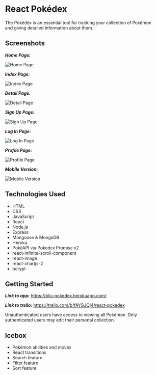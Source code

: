 React Pokédex
=============

The Pokédex is an essential tool for tracking your collection of Pokémon and giving detailed information about them.


Screenshots
-----------

**_Home Page:_**

![](https://i.imgur.com/5TgLvVb.png "Home Page")

**_Index Page:_**

![](https://i.imgur.com/WOuvB6o.png "Index Page")

**_Detail Page:_**

![](https://i.imgur.com/PHF1gsx.png "Detail Page")

**_Sign Up Page:_**

![](https://i.imgur.com/W4TRnqP.png "Sign Up Page")

**_Log In Page:_**

![](https://i.imgur.com/XrwKRbT.png "Log In Page")

**_Profile Page:_**

![](https://i.imgur.com/fU4VOPM.png "Profile Page")

**_Mobile Version:_**

![](https://i.imgur.com/Igh36RU.png "Mobile Version")


Technologies Used
-----------------

* HTML
* CSS
* JavaScript
* React
* Node.js
* Express
* Mongoose & MongoDB
* Heroku
* PokéAPI via Pokedex Promise v2
* react-infinite-scroll-component
* react-image
* react-chartjs-2
* bcrypt


Getting Started
---------------

**_Link to app:_** https://bliu-pokedex.herokuapp.com/

**_Link to trello:_** https://trello.com/b/fAYGJQj4/react-pokedex

Unauthenticated users have access to viewing all Pokémon. Only authenticated users may edit their personal collection.


Icebox
------

* Pokémon abilities and moves
* React transitions
* Search feature
* Filter feature
* Sort feature